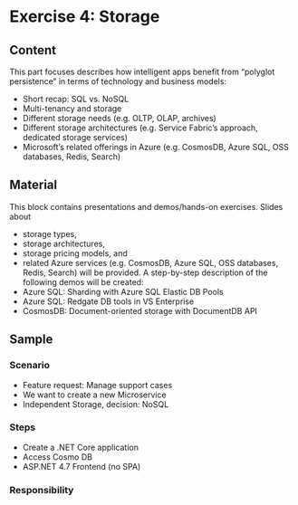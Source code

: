 # Exercise 4: Storage

## Content

This part focuses describes how intelligent apps benefit from “polyglot persistence” in terms of technology and business models:
* Short recap: SQL vs. NoSQL
* Multi-tenancy and storage
* Different storage needs (e.g. OLTP, OLAP, archives)
* Different storage architectures (e.g. Service Fabric’s approach, dedicated storage services)
* Microsoft’s related offerings in Azure (e.g. CosmosDB, Azure SQL, OSS databases, Redis, Search)


## Material

This block contains presentations and demos/hands-on exercises. Slides about
* storage types,
* storage architectures,
* storage pricing models, and
* related Azure services (e.g. CosmosDB, Azure SQL, OSS databases, Redis, Search)
will be provided. A step-by-step description of the following demos will be created:
* Azure SQL: Sharding with Azure SQL Elastic DB Pools
* Azure SQL: Redgate DB tools in VS Enterprise
* CosmosDB: Document-oriented storage with DocumentDB API


## Sample
### Scenario
* Feature request: Manage support cases
* We want to create a new Microservice
* Independent Storage, decision: NoSQL 

### Steps
* Create a .NET Core application
* Access Cosmo DB
* ASP.NET 4.7 Frontend (no SPA)

### Responsibility

